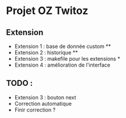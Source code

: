 # Projet OZ Twitoz

## Extension
* Extension 1 : base de donnée custom **
* Extension 2 : historique **
* Extension 3 : makefile pour les extensions *
* Extension 4 : amélioration de l'interface

## TODO :
* Extension 3 : bouton next
* Correction automatique
* Finir correction ?